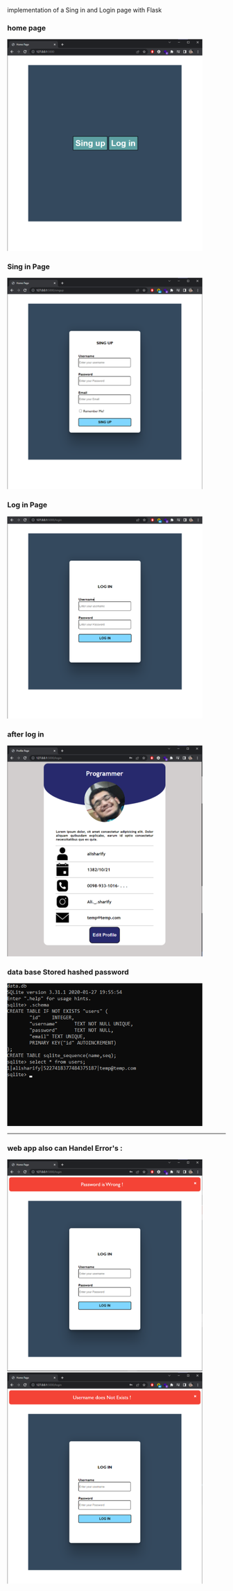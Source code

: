 implementation of a Sing in and Login page with Flask

### home page
<img src="static/homepage.png"  width="450px">


### Sing in Page
<img src="static/singin.png" width="450px">


### Log in Page
<img src="static/login.png" width="450px">


### after log in 
<img src="static/after-login.png"  width="450px">


### data base Stored hashed password
<img src="static/database.png"  width="450px">

___
### web app also can Handel Error's :

<img src="static/password-is-wrong.png"  width="450px">
<img src="static/user-doennot.png"  width="450px">
